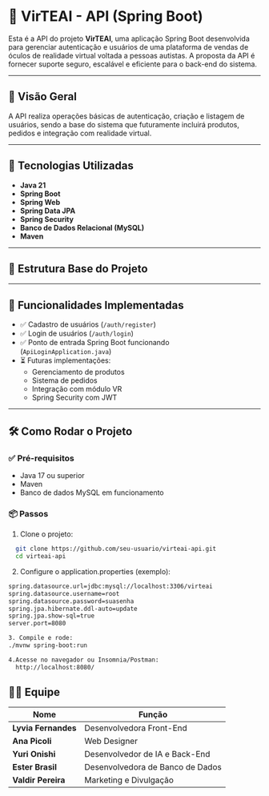 # 🧠 VirTEAI - API (Spring Boot)

Esta é a API do projeto **VirTEAI**, uma aplicação Spring Boot desenvolvida para gerenciar autenticação e usuários de uma plataforma de vendas de óculos de realidade virtual voltada a pessoas autistas. A proposta da API é fornecer suporte seguro, escalável e eficiente para o back-end do sistema.

---

## 📌 Visão Geral

A API realiza operações básicas de autenticação, criação e listagem de usuários, sendo a base do sistema que futuramente incluirá produtos, pedidos e integração com realidade virtual.

---

## 🚀 Tecnologias Utilizadas

- **Java 21**
- **Spring Boot**
- **Spring Web**
- **Spring Data JPA**
- **Spring Security**
- **Banco de Dados Relacional (MySQL)**
- **Maven**

---

## 📂 Estrutura Base do Projeto


---

## 🧪 Funcionalidades Implementadas

- ✅ Cadastro de usuários (`/auth/register`)
- ✅ Login de usuários (`/auth/login`)
- ✅ Ponto de entrada Spring Boot funcionando (`ApiLoginApplication.java`)
- ⏳ Futuras implementações:
  - Gerenciamento de produtos
  - Sistema de pedidos
  - Integração com módulo VR
  - Spring Security com JWT

---

## 🛠️ Como Rodar o Projeto

### ✅ Pré-requisitos

- Java 17 ou superior
- Maven
- Banco de dados MySQL em funcionamento

### 📦 Passos

1. Clone o projeto:

```bash
  git clone https://github.com/seu-usuario/virteai-api.git
  cd virteai-api
```
2. Configure o application.properties (exemplo):
```bash
spring.datasource.url=jdbc:mysql://localhost:3306/virteai
spring.datasource.username=root
spring.datasource.password=suasenha
spring.jpa.hibernate.ddl-auto=update
spring.jpa.show-sql=true
server.port=8080
````
```bash
3. Compile e rode:
./mvnw spring-boot:run
````
```bash
4.Acesse no navegador ou Insomnia/Postman:
  http://localhost:8080/
```
## 👨‍💻 Equipe

| Nome               | Função                                  |
|--------------------|------------------------------------------|
| **Lyvia Fernandes** | Desenvolvedora Front-End                 |
| **Ana Picoli**      | Web Designer                             |
| **Yuri Onishi**     | Desenvolvedor de IA e Back-End |
| **Ester Brasil**    | Desenvolvedora de Banco de Dados         |
| **Valdir Pereira**  | Marketing e Divulgação                   |

